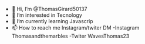 - 👋 Hi, I’m @ThomasGirard50137
- 👀 I’m interested in Tecnology
- 🌱 I’m currently learning Javascrip
- 📫 How to reach me Instagram/twiter DM
-Instagram Thomasandthemarbles
-Twiter WavesThomas23
<!---
ThomasGirard50137/ThomasGirard50137 is a ✨ special ✨ repository because its `README.md` (this file) appears on your GitHub profile.
You can click the Preview link to take a look at your changes.
--->
